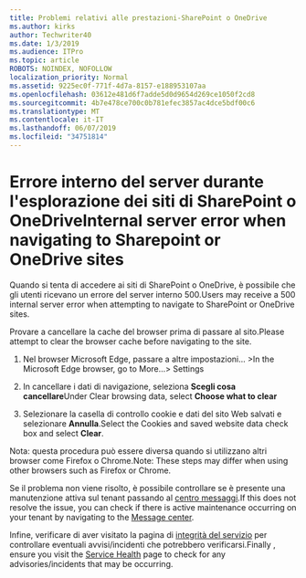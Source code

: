 ```yaml
---
title: Problemi relativi alle prestazioni-SharePoint o OneDrive
ms.author: kirks
author: Techwriter40
ms.date: 1/3/2019
ms.audience: ITPro
ms.topic: article
ROBOTS: NOINDEX, NOFOLLOW
localization_priority: Normal
ms.assetid: 9225ec0f-771f-4d7a-8157-e188953107aa
ms.openlocfilehash: 03612e481d6f7adde5d0d9654d269ce1050f2cd8
ms.sourcegitcommit: 4b7e478ce700c0b781efec3857ac4dce5bdf00c6
ms.translationtype: MT
ms.contentlocale: it-IT
ms.lasthandoff: 06/07/2019
ms.locfileid: "34751814"
---
```

# <a name="internal-server-error-when-navigating-to-sharepoint-or-onedrive-sites"></a><span data-ttu-id="76e11-102">Errore interno del server durante l'esplorazione dei siti di SharePoint o OneDrive</span><span class="sxs-lookup"><span data-stu-id="76e11-102">Internal server error when navigating to Sharepoint or OneDrive sites</span></span>

<span data-ttu-id="76e11-103">Quando si tenta di accedere ai siti di SharePoint o OneDrive, è possibile che gli utenti ricevano un errore del server interno 500.</span><span class="sxs-lookup"><span data-stu-id="76e11-103">Users may receive a 500 internal server error when attempting to navigate to SharePoint or OneDrive sites.</span></span> 

<span data-ttu-id="76e11-104">Provare a cancellare la cache del browser prima di passare al sito.</span><span class="sxs-lookup"><span data-stu-id="76e11-104">Please attempt to clear the browser cache before navigating to the site.</span></span>


1. <span data-ttu-id="76e11-105">Nel browser Microsoft Edge, passare a altre impostazioni... ></span><span class="sxs-lookup"><span data-stu-id="76e11-105">In the Microsoft Edge browser, go to More...> Settings</span></span>

2. <span data-ttu-id="76e11-106">In cancellare i dati di navigazione, seleziona **Scegli cosa cancellare**</span><span class="sxs-lookup"><span data-stu-id="76e11-106">Under Clear browsing data, select **Choose what to clear**</span></span>

3. <span data-ttu-id="76e11-107">Selezionare la casella di controllo cookie e dati del sito Web salvati e selezionare **Annulla**.</span><span class="sxs-lookup"><span data-stu-id="76e11-107">Select the Cookies and saved website data check box and select **Clear**.</span></span>

<span data-ttu-id="76e11-108">Nota: questa procedura può essere diversa quando si utilizzano altri browser come Firefox o Chrome.</span><span class="sxs-lookup"><span data-stu-id="76e11-108">Note: These steps may differ when using other browsers such as Firefox or Chrome.</span></span>

<span data-ttu-id="76e11-109">Se il problema non viene risolto, è possibile controllare se è presente una manutenzione attiva sul tenant passando al [centro messaggi](https://portal.office.com/adminportal/home#/MessageCenter).</span><span class="sxs-lookup"><span data-stu-id="76e11-109">If this does not resolve the issue, you can check if there is active maintenance occurring on your tenant by navigating to the [Message center](https://portal.office.com/adminportal/home#/MessageCenter).</span></span>

<span data-ttu-id="76e11-110">Infine, verificare di aver visitato la pagina di [integrità del servizio](https://portal.office.com/adminportal/home#/servicehealth) per controllare eventuali avvisi/incidenti che potrebbero verificarsi.</span><span class="sxs-lookup"><span data-stu-id="76e11-110">Finally , ensure you visit the [Service Health](https://portal.office.com/adminportal/home#/servicehealth) page to check for any advisories/incidents that may be occurring.</span></span>

